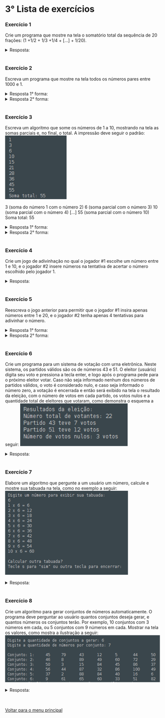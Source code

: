 # 3° Lista de exercícios

### Exercício 1
Crie um programa que mostre na tela o somatório total da sequência de 20 frações:
(1 +1/2 + 1/3 +1/4 + [...] + 1/20).
<details>
<summary>Resposta:</summary>

```c
programa
{	
	//Incluindo biblioteca para arredondar o resoltado da soma.
	inclua biblioteca Matematica --> m

	//Criando variáveis.
	const real numerador = 1.0
	real denominador
	real soma = 0.0
	real arredonda
	
	funcao inicio()
	{
		//Criando lopping para gerar as frações.
		para(denominador = 1.0; denominador <= 20.0; denominador++){
			soma += numerador/ denominador
		}

		//Usando função da lib Matemática para arredondar o resultado. 
		arredonda = m.arredondar(soma, 2)

		//Escrevendo resultado na tela.
		escreva("Somatório das frações: " + arredonda, "\n")
	}
}
```
</details>
<br/>

### Exercício 2
Escreva um programa que mostre na tela todos os números pares entre 1000 e 1.
<details>
<summary>Resposta 1° forma:</summary>

```c
programa
{
	inteiro num 
	funcao inicio()
	
	{
		para (num = 1000; num >= 1; num --){
			se(num % 2 ==0){
				escreva (num,"\n")
			}
		}
	}
}
```
</details>
<details>
<summary>Resposta 2° forma:</summary>

```c
programa
{
	//Criando variável e atribuindo valor de 1000
	inteiro num = 1000
	
	funcao inicio()
	{
		enquanto (num > 0){
			//Imprimindo os números na tela
			escreva(num, "\n")

			//Colocando regra para ir número par em par
			num-= 2
		}
	}
}
```
</details>
<br/>

### Exercício 3
Escreva um algoritmo que some os números de 1 a 10, mostrando na tela as somas
parciais e, no final, o total. A impressão deve seguir o padrão:
<img src="/Lista%20de%20exercicios/Lista%2003/img/1.png" width=200px>

3 (soma do número 1 com o número 2)
6 (soma parcial com o número 3)
10 (soma parcial com o número 4)
[...]
55 (soma parcial com o número 10)
Soma total: 55
<details>
<summary>Resposta 1° forma:</summary>

```c
programa
{	
	//Criando variaveis
	inteiro soma_total = 0 
	inteiro seq_num
	
	funcao inicio()
	{
		//Looping para gerar os números e executar a soma
		para(seq_num = 1; seq_num <= 10; seq_num++){
			soma_total = soma_total + seq_num //Comando "seq_num" a valor total a cada interação
			escreva(soma_total, "\n") //Escrevendo parciais das somas a cada passada no looping
		}
		//Mostrando resultado final na tela
		escreva("\nA soma total dos números é: ",soma_total,"\n") 
	}
}
```
</details>
<details>
<summary>Resposta 2° forma:</summary>

```c
programa
{
	//Criando variáveis
	inteiro num, total = 0
	
	funcao inicio()
	{
		//Criando looping para gerar e somar os números.
		para(num = 1; num <=10; num++){

			//"num" somando com "total" a cada rodada. 
			total += num

			//Mostrando na tela a parcial da soma.
			escreva(total + "\n")
		}

		//escrevendo o resultado de "total" após a soma de "num"s no looping
		escreva("\nA soma total dos números é: " + total + "\n")
	}
}
```
</details>
<br/>

### Exercício 4
Crie um jogo de adivinhação no qual o jogador #1 escolhe um número entre 1 e 10,
e o jogador #2 insere números na tentativa de acertar o número escolhido pelo
jogador 1.
<details>
<summary>Resposta:</summary>

```c
programa
{
	//Criando variáveis
	inteiro num, advinha
	inteiro tentativas = 0 //Atribuindo valor inicial para a variável "tentativas".
	
	funcao inicio()
	{
		//Solicitando dados ao 1 jogador
		escreva("Player#1, digite um número: ")
		leia(num)
		limpa()
		
		enquanto(verdadeiro){
			escreva("Player#2, Qual é o número que o Player#1 digitou: ")
			leia(advinha)
			tentativas++
			se(advinha == num){
				escreva("\nVocê  acertou.  O número digitado foi: ", num, "\n")
				escreva("Você usou: ", tentativas, " tentativa(s). \n")
				pare
			}
			escreva("Champz, Você errou ! ")
		}
	}
}
```
</details>
<br/>

### Exercício 5

Reescreva o jogo anterior para permitir que o jogador #1 insira apenas números
entre 1 e 20, e o jogador #2 tenha apenas 4 tentativas para adivinhar o número.
<details>
<summary>Resposta 1° forma:</summary>

```c
programa
{
	//Criando variáveis	
	inteiro num, advinha, num_t = 4
	inteiro num_tentativas = 0 //Atribuindo valor inicial para a variável "num_tentativas".
	
	funcao inicio()
	{
		//Criando looping para limitar o número do jogador1 entre 1 e 20.
		enquanto(verdadeiro){
			
			//Pedindo dados parao jogador1.
			escreva("Player1, digite um numero entre 1 e 20: ")
			leia(num)

			//Condição para manter o looping (no caso do usuário digitar número maior que 20.
			se((num < 1) ou (num > 20)){
				escreva("\nOpção inválida ! O número digitado deve estar entre 1 e 20.\n")
			}
			
			//Condição paralela caso digite número entre 1 e 20.
			senao{
				pare
				
			}
		}
		
		//limpando os números e avisos da tela 
		limpa()

		//Looging para limitar o número de tentativas em 4.
		enquanto (num_tentativas < 4){
			escreva("Jogador2, Você tem: ", num_t, " para acertar o número do Jogador1.\n")
			escreva("Digite o número que acha que é o do Jogador1: ")
			leia(advinha)
			num_t--
			num_tentativas++
			se(advinha ==num){
				escreva("\nVoce acertou em: ", num_tentativas, " tentativa(s) !")
				pare
			}
			senao se (num_t == 0){
				escreva("\nGame over ! Você chegou ao número total de tentativas.\n")
			}
			escreva("\nVocê errou !\n")
		}
	}
}
```
</details>
<details>
<summary>Resposta 2° forma:</summary>

```c
programa
{
	
//Criando variáveis	
	inteiro num, advinha, num_t = 1
	inteiro num_tentativas = 3 //Atribuindo valor inicial para a variável "num_tentativas".
	
	funcao inicio()
	{
		//Criando looping para limitar o número do jogador1 entre 1 e 20.
		enquanto(verdadeiro){
			
			//Pedindo dados parao jogador1.
			escreva("Player1, digite um numero entre 1 e 20: ")
			leia(num)

			//condição para o número digitado ser válido
			se((num >= 1) e (num <= 20)){
				pare
			}
			
			//Condição caso o número digitado não seja válido
			senao{
				escreva("\nOpção inválida ! O número digitado deve estar entre 1 e 20.\n")
			}
		}
		
		//limpando os números e avisos da tela 
		limpa()

		//Looging para limitar o número de tentativas em 4.
		enquanto (num_t < 4){
			escreva("Você esta na: ", num_t, "° tentativa. Faltam mais ",num_tentativas,".\n")
			escreva("Digite o número que acha que é o do Jogador1: ")
			leia(advinha)
			num_t++
			num_tentativas--

			//Condição erre o número
			se(advinha != num){
				escreva("\nVocê errou.\n")
				
				//Contracondição caso erre a advinhação 4 vezes
				se(num_tentativas == 0){
					escreva("\nGame over ! Você não conseguiu adivinhar nas 4 tentativas.\n")
				}
			}

			//contracondição para caso acerte
			senao se(num_t == 0){
				escreva("\nVocê acertou com: ",num_t, "\n")
				pare
			}
			
		}
		
		//Escrevendo na tela o fim do jogo
		escreva("Fim do jogo\n")
	}
}
```
</details>
<br/>

### Exercício 6
Crie um programa para um sistema de votação com urna eletrônica. Neste sistema, os partidos válidos são os de números 43 e 51. O eleitor (usuário) digita seu voto e pressiona a tecla enter, e logo após o programa pede para o próximo eleitor votar. Caso não seja informado nenhum dos números de partidos válidos, o voto é considerado nulo, e caso seja informado o número zero, a votação é encerrada e então será exibido na tela o resultado da eleição, com o número de votos em cada partido, os votos nulos e a quantidade total de eleitores que votaram, como demonstra o esquema a seguir:
<img src="/Lista%20de%20exercicios/Lista%2003/img/2.png" width=350px>
<details>
<summary>Resposta:</summary>

```c
programa
{
	//Criando variáveis
	inteiro num_tab, i, result
	caracter s, n
	
	funcao inicio()
	{
		//Pedindo número para montar taboada (E excluindo opções de números maiores que 9 e números negativos)
		enquanto(verdadeiro){
			escreva("Digite um número entre 1 e 9 para visualizar a a taboada ou zero para encerrar o programa: ")
			leia(num_tab)
			se((num_tab > 0) e num_tab <= 9){
				//Limpando taboadas anteriores
				limpa()

				//Exibindo mensagem da formação da taboada
				escreva("A taboada de: ", num_tab, " é:\n")
				
				//Gerando a taboada do número digitado no passo acima.
				para(i = 0; i <= 10; i++){
				result = num_tab * i 
				escreva(num_tab, " x ", i, " = ",result, "\n") 
				}
			}
			senao se (num_tab == 0){
				limpa()
				escreva("Bye ! Até a proxima e obrigado por usar a nossa calculadora.\n") 
				pare
			}
			senao{
				limpa()
				escreva(num_tab, " é uma opção invalida\n")
			}
			escreva("\n")
			
		}	
	}
}
```
</details>
<br/>

### Exercício 7
Elabore um algoritmo que pergunte a um usuário um número, calcule e mostre sua
tabuada na tela, como no exemplo a seguir:
<img src="/Lista%20de%20exercicios/Lista%2003/img/3.png" width=400px>
<details>
<summary>Resposta:</summary>

```c
programa
{
	//Criando variáveis
	inteiro num_tab, i, result
	caracter s, n
	
	funcao inicio()
	{
		//Pedindo número para montar taboada (E excluindo opções de números maiores que 9 e números negativos)
		enquanto(verdadeiro){
			escreva("Digite um número entre 1 e 9 para visualizar a a taboada ou zero para encerrar o programa: ")
			leia(num_tab)
			se((num_tab > 0) e num_tab <= 9){
				//Limpando taboadas anteriores
				limpa()

				//Exibindo mensagem da formação da taboada
				escreva("A taboada de: ", num_tab, " é:\n")
				
				//Gerando a taboada do número digitado no passo acima.
				para(i = 0; i <= 10; i++){
				result = num_tab * i 
				escreva(num_tab, " x ", i, " = ",result, "\n") 
				}
			}
			senao se (num_tab == 0){
				limpa()
				escreva("Bye ! Até a proxima e obrigado por usar a nossa calculadora.\n") 
				pare
			}
			senao{
				limpa()
				escreva(num_tab, " é uma opção invalida\n")
			}
			escreva("\n")
			
		}	
	}
}
```
</details>
<br/>

### Exercício 8
Crie um algoritmo para gerar conjuntos de números automaticamente. O programa deve perguntar ao usuário quantos conjuntos deseja gerar, e quantos números os conjuntos terão. Por exemplo, 10 conjuntos com 3 números em cada, ou 5 conjuntos com 9 números em cada. Mostrar na tela os valores, como mostra a ilustração a seguir:
<img src="/Lista%20de%20exercicios/Lista%2003/img/4.png" width=650px>
<details>
<summary>Resposta:</summary>

```c
programa
{
	//incluindo bibliotecas para gerar números aleatórios
	inclua biblioteca Util --> u

	//Criando variáveis
	inteiro i , j,  quant_conj, quant_num, gera_num

	
	funcao inicio()
	{
		//Criando laçõs para pedir numero de conjuntos e numero de numeros em cada conjunto.
		enquanto(verdadeiro){
			escreva("Digite o número de conjuntos que deseja: ")
			leia(quant_conj)
			escreva("Digite o número de números em cada conjunto: ")
			leia(quant_num)
			
			//Condição para sair do looping.
			se((quant_conj >= 1) e (quant_num >= 1)){
				limpa() //Limpando dados antes de apresentar n° de conjuntos e quantidade de números
				escreva("A quantidade de conjuntos escolhida é: ", quant_conj, ". \n")
				escreva("A quantidade de números em cada conjunto é: ", quant_num, ". \n")
				pare
			}
			
			//Condição caso digite zero no conjunto de números ou na quantidade de números.
			senao{
				limpa()//Limpando dados na tela antesde mostrar o erro
				escreva("Desculpe, mas algo foi digitado errado.\n")
				escreva("Lembrando, a quantidade de conjuntos não pode ser zero.\n")
				escreva("Lembrando, a quantidade de números não pode ser zero.\n") 
			}
			
			//Espaço no final de cada ciclo.
			escreva("\n")
		}

		//Criando looping para gerar conjuntos de números
		para (i = 1; i <= quant_conj; i ++){ //Lopping para gerar cada conjunto.
			escreva("Conjunto ", i, ":\t ")
			 para(j = 1; j <= quant_num; j++){ //Lopping para gerar números nos conjuntos
			 	gera_num = u.sorteia(1,100)
			 	escreva(gera_num,"\t")
			 }
			 escreva("\n")
		}
	}
}
```
</details>

<br/>
<br/>

[Voltar para o menu principal](https://github.com/Joshpcbrrj/Boson_treinamentos-Logica_de_programacao_com_portugol_studio)

